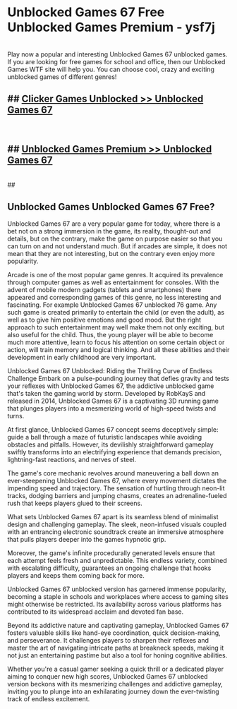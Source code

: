 # Unblocked Games 67  Free Unblocked Games Premium - ysf7j <br>
<br>
Play now a popular and interesting Unblocked Games 67 unblocked games. If you are looking for free games for school and office, then our Unblocked Games WTF site will help you. You can choose cool, crazy and exciting unblocked games of different genres!


## ##  [Clicker Games Unblocked >> Unblocked Games 67](http://freeplayer.one?title=Unblocked_Games_67&ref=UG)
  <br>

##  ## [Unblocked Games Premium >> Unblocked Games 67](http://freeplayer.one?title=Unblocked_Games_67&ref=UG)
  <br>
  ##



## Unblocked Games Unblocked Games 67 Free?

Unblocked Games 67 are a very popular game for today, where there is a bet not on a strong immersion in the game, its reality, thought-out and details, but on the contrary, make the game on purpose easier so that you can turn on and not understand much. But if arcades are simple, it does not mean that they are not interesting, but on the contrary even enjoy more popularity.

Arcade is one of the most popular game genres. It acquired its prevalence through computer games as well as entertainment for consoles. With the advent of mobile modern gadgets (tablets and smartphones) there appeared and corresponding games of this genre, no less interesting and fascinating. For example Unblocked Games 67 unblocked 76 game. Any such game is created primarily to entertain the child (or even the adult), as well as to give him positive emotions and good mood. But the right approach to such entertainment may well make them not only exciting, but also useful for the child. Thus, the young player will be able to become much more attentive, learn to focus his attention on some certain object or action, will train memory and logical thinking. And all these abilities and their development in early childhood are very important.

Unblocked Games 67 Unblocked: Riding the Thrilling Curve of Endless Challenge
Embark on a pulse-pounding journey that defies gravity and tests your reflexes with Unblocked Games 67, the addictive unblocked game that's taken the gaming world by storm. Developed by RobKayS and released in 2014, Unblocked Games 67 is a captivating 3D running game that plunges players into a mesmerizing world of high-speed twists and turns.

At first glance, Unblocked Games 67 concept seems deceptively simple: guide a ball through a maze of futuristic landscapes while avoiding obstacles and pitfalls. However, its devilishly straightforward gameplay swiftly transforms into an electrifying experience that demands precision, lightning-fast reactions, and nerves of steel.

The game's core mechanic revolves around maneuvering a ball down an ever-steepening Unblocked Games 67, where every movement dictates the impending speed and trajectory. The sensation of hurtling through neon-lit tracks, dodging barriers and jumping chasms, creates an adrenaline-fueled rush that keeps players glued to their screens.

What sets Unblocked Games 67 apart is its seamless blend of minimalist design and challenging gameplay. The sleek, neon-infused visuals coupled with an entrancing electronic soundtrack create an immersive atmosphere that pulls players deeper into the games hypnotic grip.

Moreover, the game's infinite procedurally generated levels ensure that each attempt feels fresh and unpredictable. This endless variety, combined with escalating difficulty, guarantees an ongoing challenge that hooks players and keeps them coming back for more.

Unblocked Games 67 unblocked version has garnered immense popularity, becoming a staple in schools and workplaces where access to gaming sites might otherwise be restricted. Its availability across various platforms has contributed to its widespread acclaim and devoted fan base.

Beyond its addictive nature and captivating gameplay, Unblocked Games 67 fosters valuable skills like hand-eye coordination, quick decision-making, and perseverance. It challenges players to sharpen their reflexes and master the art of navigating intricate paths at breakneck speeds, making it not just an entertaining pastime but also a tool for honing cognitive abilities.

Whether you're a casual gamer seeking a quick thrill or a dedicated player aiming to conquer new high scores, Unblocked Games 67 unblocked version beckons with its mesmerizing challenges and addictive gameplay, inviting you to plunge into an exhilarating journey down the ever-twisting track of endless excitement.